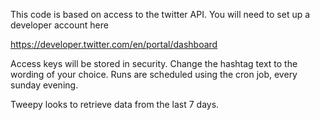 This code is based on access to the twitter API. You will need to set up a developer account here 

https://developer.twitter.com/en/portal/dashboard

Access keys will be stored in security.
Change the hashtag text to the wording of your choice.
Runs are scheduled using the cron job, every sunday evening.

Tweepy looks to retrieve data from the last 7 days.

